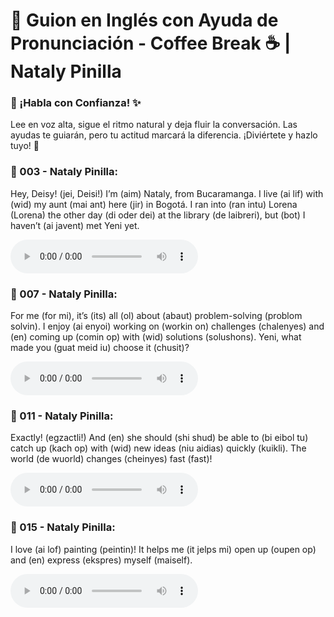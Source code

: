 # 📜 Guion en Inglés con Ayuda de Pronunciación - Coffee Break ☕ | Nataly Pinilla

### 🎤 ¡Habla con Confianza! ✨
Lee en voz alta, sigue el ritmo natural y deja fluir la conversación. Las ayudas te guiarán, pero tu actitud marcará la diferencia. ¡Diviértete y hazlo tuyo! 🚀

### 🌟 003 - Nataly Pinilla:
Hey, Deisy! (jei, Deisi!) I’m (aim) Nataly, from Bucaramanga. I live (ai lif) with (wid) my aunt (mai ant) here (jir) in Bogotá. I ran into (ran intu) Lorena (Lorena) the other day (di oder dei) at the library (de laibreri), but (bot) I haven’t (ai javent) met Yeni yet.

<audio controls>
  <source src="audios/003.m4a" type="audio/mp4">
  Tu navegador no soporta el elemento de audio.
</audio>

### 🌟 007 - Nataly Pinilla:
For me (for mi), it’s (its) all (ol) about (abaut) problem-solving (problom solvin). I enjoy (ai enyoi) working on (workin on) challenges (chalenyes) and (en) coming up (comin op) with (wid) solutions (solushons). Yeni, what made you (guat meid iu) choose it (chusit)?

<audio controls>
  <source src="audios/007.m4a" type="audio/mp4">
  Tu navegador no soporta el elemento de audio.
</audio>

### 🌟 011 - Nataly Pinilla:
Exactly! (egzactli!) And (en) she should (shi shud) be able to (bi eibol tu) catch up (kach op) with (wid) new ideas (niu aidias) quickly (kuikli). The world (de wuorld) changes (cheinyes) fast (fast)!

<audio controls>
  <source src="audios/011.m4a" type="audio/mp4">
  Tu navegador no soporta el elemento de audio.
</audio>

### 🌟 015 - Nataly Pinilla:
I love (ai lof) painting (peintin)! It helps me (it jelps mi) open up (oupen op) and (en) express (ekspres) myself (maiself).

<audio controls>
  <source src="audios/015.m4a" type="audio/mp4">
  Tu navegador no soporta el elemento de audio.
</audio>
